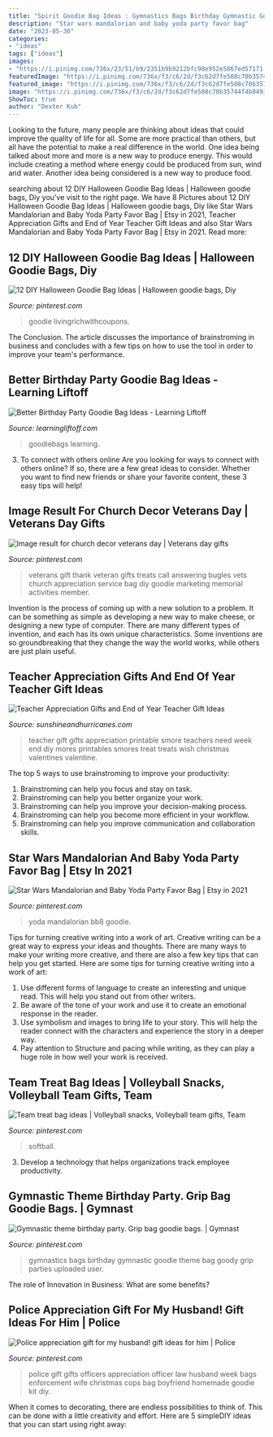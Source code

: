 ```yaml
---
title: "Spirit Goodie Bag Ideas : Gymnastics Bags Birthday Gymnastic Goodie Theme Bag Goody Grip Parties Uploaded User"
description: "Star wars mandalorian and baby yoda party favor bag"
date: "2023-05-30"
categories:
- "ideas"
tags: ["ideas"]
images:
- "https://i.pinimg.com/736x/23/51/b9/2351b9b9212bfc98e952e5867ed57171.jpg"
featuredImage: "https://i.pinimg.com/736x/f3/c6/2d/f3c62d7fe508c70b35744f4b8491d8b7.jpg"
featured_image: "https://i.pinimg.com/736x/f3/c6/2d/f3c62d7fe508c70b35744f4b8491d8b7.jpg"
image: "https://i.pinimg.com/736x/f3/c6/2d/f3c62d7fe508c70b35744f4b8491d8b7.jpg"
ShowToc: true
author: "Dexter Kub"
---
```



Looking to the future, many people are thinking about ideas that could improve the quality of life for all. Some are more practical than others, but all have the potential to make a real difference in the world. One idea being talked about more and more is a new way to produce energy. This would include creating a method where energy could be produced from sun, wind and water. Another idea being considered is a new way to produce food.

	

		
searching about 12 DIY Halloween Goodie Bag Ideas | Halloween goodie bags, Diy you've visit to the right page. We have 8 Pictures about 12 DIY Halloween Goodie Bag Ideas | Halloween goodie bags, Diy like Star Wars Mandalorian and Baby Yoda Party Favor Bag | Etsy in 2021, Teacher Appreciation Gifts and End of Year Teacher Gift Ideas and also Star Wars Mandalorian and Baby Yoda Party Favor Bag | Etsy in 2021. Read more:
		
    
## 12 DIY Halloween Goodie Bag Ideas | Halloween Goodie Bags, Diy

<img loading=lazy src="https://i.pinimg.com/736x/f3/c6/2d/f3c62d7fe508c70b35744f4b8491d8b7.jpg" onerror="this.onerror=null;this.src='https://tse2.mm.bing.net/th?id=OIP.MiTXY4OsmzaW7XlY9ltCnQHaLH&amp;pid=15.1';" alt="12 DIY Halloween Goodie Bag Ideas | Halloween goodie bags, Diy">

_Source: pinterest.com_

>goodie livingrichwithcoupons. 

	

The Conclusion.
The article discusses the importance of brainstroming in business and concludes with a few tips on how to use the tool in order to improve your team's performance.

    
## Better Birthday Party Goodie Bag Ideas - Learning Liftoff

<img loading=lazy src="https://www.learningliftoff.com/wp-content/uploads/2016/04/GoodieBags_EnhanceLearning-730x390.jpg" onerror="this.onerror=null;this.src='https://tse2.mm.bing.net/th?id=OIP.SyL79HOALbkMh2uEdVsKfQHaD9&amp;pid=15.1';" alt="Better Birthday Party Goodie Bag Ideas - Learning Liftoff">

_Source: learningliftoff.com_

>goodiebags learning. 

	

3. To connect with others online
Are you looking for ways to connect with others online? If so, there are a few great ideas to consider. Whether you want to find new friends or share your favorite content, these 3 easy tips will help!

    
## Image Result For Church Decor Veterans Day | Veterans Day Gifts

<img loading=lazy src="https://i.pinimg.com/736x/a6/00/c5/a600c5aaba484473aa42274f0699e173.jpg" onerror="this.onerror=null;this.src='https://tse3.mm.bing.net/th?id=OIP.Meo1sKcH-hyyMcIK-lLrrwHaFj&amp;pid=15.1';" alt="Image result for church decor veterans day | Veterans day gifts">

_Source: pinterest.com_

>veterans gift thank veteran gifts treats call answering bugles vets church appreciation service bag diy goodie marketing memorial activities member. 

	

Invention is the process of coming up with a new solution to a problem. It can be something as simple as developing a new way to make cheese, or designing a new type of computer. There are many different types of invention, and each has its own unique characteristics. Some inventions are so groundbreaking that they change the way the world works, while others are just plain useful.

    
## Teacher Appreciation Gifts And End Of Year Teacher Gift Ideas

<img loading=lazy src="https://www.sunshineandhurricanes.com/wp-content/uploads/2016/04/Smore-Teachers-Like-You-Teacher-Gift.jpg" onerror="this.onerror=null;this.src='https://tse2.mm.bing.net/th?id=OIP.qPLI6j-1I_eKlgFVxUSGoQHaLG&amp;pid=15.1';" alt="Teacher Appreciation Gifts and End of Year Teacher Gift Ideas">

_Source: sunshineandhurricanes.com_

>teacher gift gifts appreciation printable smore teachers need week end diy mores printables smores treat treats wish christmas valentines valentine. 

	

The top 5 ways to use brainstroming to improve your productivity:
1. Brainstroming can help you focus and stay on task.
2. Brainstroming can help you better organize your work.
3. Brainstroming can help you improve your decision-making process.
4. Brainstroming can help you become more efficient in your workflow.
5. Brainstroming can help you improve communication and collaboration skills.

    
## Star Wars Mandalorian And Baby Yoda Party Favor Bag | Etsy In 2021

<img loading=lazy src="https://i.pinimg.com/736x/b0/12/a6/b012a67fdb3d79e9d0e2cbbb56f03e11.jpg" onerror="this.onerror=null;this.src='https://tse3.mm.bing.net/th?id=OIP.ubR_uHAsPJdUbS17HT7WPwHaHa&amp;pid=15.1';" alt="Star Wars Mandalorian and Baby Yoda Party Favor Bag | Etsy in 2021">

_Source: pinterest.com_

>yoda mandalorian bb8 goodie. 

	

Tips for turning creative writing into a work of art.
Creative writing can be a great way to express your ideas and thoughts. There are many ways to make your writing more creative, and there are also a few key tips that can help you get started. Here are some tips for turning creative writing into a work of art:
1. Use different forms of language to create an interesting and unique read. This will help you stand out from other writers.
2. Be aware of the tone of your work and use it to create an emotional response in the reader.
3. Use symbolism and images to bring life to your story. This will help the reader connect with the characters and experience the story in a deeper way.
4. Pay attention to Structure and pacing while writing, as they can play a huge role in how well your work is received.

    
## Team Treat Bag Ideas | Volleyball Snacks, Volleyball Team Gifts, Team

<img loading=lazy src="https://i.pinimg.com/736x/23/51/b9/2351b9b9212bfc98e952e5867ed57171.jpg" onerror="this.onerror=null;this.src='https://tse3.mm.bing.net/th?id=OIP.tkoNnPILtxYyKx1utbvkqwHaJ3&amp;pid=15.1';" alt="Team treat bag ideas | Volleyball snacks, Volleyball team gifts, Team">

_Source: pinterest.com_

>softball. 

	

3. Develop a technology that helps organizations track employee productivity. 

    
## Gymnastic Theme Birthday Party. Grip Bag Goodie Bags. | Gymnast

<img loading=lazy src="https://i.pinimg.com/736x/b1/68/85/b16885929fd16086bc34836107a05719--gymnastics-girls-gymnastics-party.jpg" onerror="this.onerror=null;this.src='https://tse2.mm.bing.net/th?id=OIP.0Xp_VwPLc7lcOIqXjScEVgHaFC&amp;pid=15.1';" alt="Gymnastic theme birthday party. Grip bag goodie bags. | Gymnast">

_Source: pinterest.com_

>gymnastics bags birthday gymnastic goodie theme bag goody grip parties uploaded user. 

	

The role of Innovation in Business: What are some benefits?
 

    
## Police Appreciation Gift For My Husband! Gift Ideas For Him | Police

<img loading=lazy src="https://i.pinimg.com/736x/da/2e/d5/da2ed5f72f2711cc468d60119c454cd7.jpg" onerror="this.onerror=null;this.src='https://tse4.mm.bing.net/th?id=OIP.K5t83iBFrszo0KhMvii-IAHaNK&amp;pid=15.1';" alt="Police appreciation gift for my husband! gift ideas for him | Police">

_Source: pinterest.com_

>police gift gifts officers appreciation officer law husband week bags enforcement wife christmas cops bag boyfriend homemade goodie kit diy. 

	

When it comes to decorating, there are endless possibilities to think of. This can be done with a little creativity and effort. Here are 5 simpleDIY ideas that you can start using right away:

